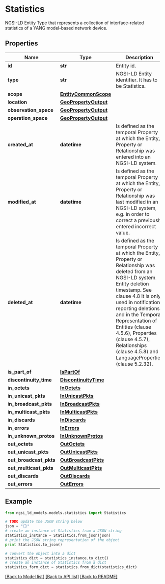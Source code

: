# Statistics

NGSI-LD Entity Type that represents a collection of interface-related statistics  of a YANG model-based network device. 

## Properties
Name | Type | Description | Notes
------------ | ------------- | ------------- | -------------
**id** | **str** | Entity id.  | 
**type** | **str** | NGSI-LD Entity identifier. It has to be Statistics. | [default to 'Statistics']
**scope** | [**EntityCommonScope**](EntityCommonScope.md) |  | [optional] 
**location** | [**GeoPropertyOutput**](GeoPropertyOutput.md) |  | [optional] 
**observation_space** | [**GeoPropertyOutput**](GeoPropertyOutput.md) |  | [optional] 
**operation_space** | [**GeoPropertyOutput**](GeoPropertyOutput.md) |  | [optional] 
**created_at** | **datetime** | Is defined as the temporal Property at which the Entity, Property or Relationship was entered into an NGSI-LD system.  | [optional] 
**modified_at** | **datetime** | Is defined as the temporal Property at which the Entity, Property or Relationship was last modified in an NGSI-LD system, e.g. in order to correct a previously entered incorrect value.  | [optional] 
**deleted_at** | **datetime** | Is defined as the temporal Property at which the Entity, Property or Relationship was deleted from an NGSI-LD system.  Entity deletion timestamp. See clause 4.8 It is only used in notifications reporting deletions and in the Temporal Representation of Entities (clause 4.5.6), Properties (clause 4.5.7), Relationships (clause 4.5.8) and LanguageProperties (clause 5.2.32).  | [optional] 
**is_part_of** | [**IsPartOf**](IsPartOf.md) |  | 
**discontinuity_time** | [**DiscontinuityTime**](DiscontinuityTime.md) |  | 
**in_octets** | [**InOctets**](InOctets.md) |  | [optional] 
**in_unicast_pkts** | [**InUnicastPkts**](InUnicastPkts.md) |  | [optional] 
**in_broadcast_pkts** | [**InBroadcastPkts**](InBroadcastPkts.md) |  | [optional] 
**in_multicast_pkts** | [**InMulticastPkts**](InMulticastPkts.md) |  | [optional] 
**in_discards** | [**InDiscards**](InDiscards.md) |  | [optional] 
**in_errors** | [**InErrors**](InErrors.md) |  | [optional] 
**in_unknown_protos** | [**InUnknownProtos**](InUnknownProtos.md) |  | [optional] 
**out_octets** | [**OutOctets**](OutOctets.md) |  | [optional] 
**out_unicast_pkts** | [**OutUnicastPkts**](OutUnicastPkts.md) |  | [optional] 
**out_broadcast_pkts** | [**OutBroadcastPkts**](OutBroadcastPkts.md) |  | [optional] 
**out_multicast_pkts** | [**OutMulticastPkts**](OutMulticastPkts.md) |  | [optional] 
**out_discards** | [**OutDiscards**](OutDiscards.md) |  | [optional] 
**out_errors** | [**OutErrors**](OutErrors.md) |  | [optional] 

## Example

```python
from ngsi_ld_models.models.statistics import Statistics

# TODO update the JSON string below
json = "{}"
# create an instance of Statistics from a JSON string
statistics_instance = Statistics.from_json(json)
# print the JSON string representation of the object
print Statistics.to_json()

# convert the object into a dict
statistics_dict = statistics_instance.to_dict()
# create an instance of Statistics from a dict
statistics_form_dict = statistics.from_dict(statistics_dict)
```
[[Back to Model list]](../README.md#documentation-for-models) [[Back to API list]](../README.md#documentation-for-api-endpoints) [[Back to README]](../README.md)


